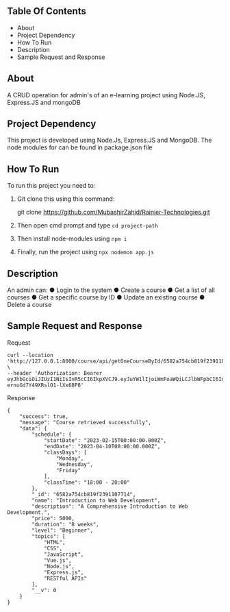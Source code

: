 

## Table Of Contents


 

 - About   
 - Project Dependency  
 - How To Run  
 - Description   
 - Sample Request and Response


 
 

## About

 A CRUD operation for admin's of an e-learning project  using Node.JS, Express.JS and mongoDB
 

## Project Dependency

 This project is developed using Node.Js, Express.JS and MongoDB. The node modules for can be found in package.json file
 

 

## How To Run

 
To run this project you need to:
1. Git clone this using this command:
	

    git clone https://github.com/MubashirZahid/Rainier-Technologies.git

 
2. Then open cmd prompt and type  `cd project-path`
4. Then install node-modules using `npm i`
5. Finally, run the project using `npx nodemon app.js` 
	
 

## Description

An admin can:
● Login to the system
● Create a course
● Get a list of all courses
● Get a specific course by ID
● Update an existing course
● Delete a course


## Sample Request and Response

Request

    curl --location 'http://127.0.0.1:8000/course/api/getOneCourseById/6582a754cb819f2391107714' \
    --header 'Authorization: Bearer eyJhbGciOiJIUzI1NiIsInR5cCI6IkpXVCJ9.eyJuYW1lIjoiWmFoaWQiLCJlbWFpbCI6InphaGlkQGdtYWlsLmNvbSIsInJvbGUiOjEsIl9fdiI6MCwiaWF0IjoxNzAzMTY0MTcwLCJleHAiOjE3MDMxNjc3NzB9.fYa782AXV05ZE4Ms9T-ernuGd7Y49XRslO1-lXx68P8'

Response

    {
        "success": true,
        "message": "Course retrieved successfully",
        "data": {
            "schedule": {
                "startDate": "2023-02-15T00:00:00.000Z",
                "endDate": "2023-04-10T00:00:00.000Z",
                "classDays": [
                    "Monday",
                    "Wednesday",
                    "Friday"
                ],
                "classTime": "18:00 - 20:00"
            },
            "_id": "6582a754cb819f2391107714",
            "name": "Introduction to Web Development",
            "description": "A Comprehensive Introduction to Web Development.",
            "price": 5000,
            "duration": "8 weeks",
            "level": "Beginner",
            "topics": [
                "HTML",
                "CSS",
                "JavaScript",
                "Vue.js",
                "Node.js",
                "Express.js",
                "RESTful APIs"
            ],
            "__v": 0
        }
    }

